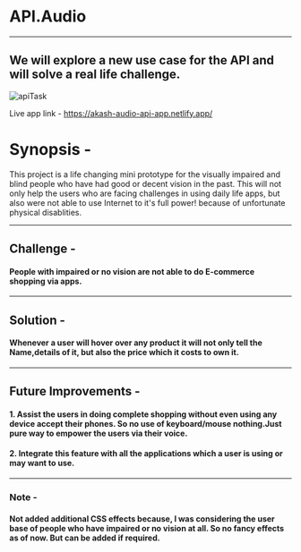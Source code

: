 # API.Audio
___

## We will explore a new use case for the API and will solve a real life challenge.

![apiTask](https://user-images.githubusercontent.com/25353461/147575158-63001e38-3ffe-44cd-a547-023578652d29.png)


Live app link -  https://akash-audio-api-app.netlify.app/

# Synopsis -

This project is a life changing mini prototype for the visually impaired and blind people who have had good or decent vision in the past.
This will not only help the users who are facing challenges in using daily life apps, but also were not able to use Internet to it's full power! because of unfortunate physical disablities.
____________________

## Challenge - 

#### People with impaired or no vision are not able to do E-commerce shopping via apps.

____________________

## Solution - 

#### Whenever a user will hover over any product it will not only tell the Name,details of it, but also the price which it costs to own it.

____________________

## Future Improvements - 

#### 1. Assist the users in doing complete shopping without even using any device accept their phones. So no use of keyboard/mouse nothing.Just pure way to empower the users via their voice.

#### 2. Integrate this feature with all the applications which a user is using or may want to use.

___________________

### Note -

#### Not added additional CSS effects because, I was considering the user base of people who have impaired or no vision at all. So no fancy effects as of now. But can be added if required.
